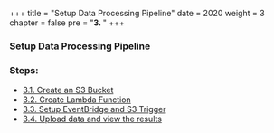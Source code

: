 +++
title = "Setup Data Processing Pipeline"
date = 2020
weight = 3
chapter = false
pre = "<b>3. </b>"
+++

### Setup Data Processing Pipeline

### Steps:

- [3.1. Create an S3 Bucket](../3-lambda-setup/1-creating-bucket/_index.md)
- [3.2. Create Lambda Function](../3-lambda-setup/2-creating-lambda/_index.md)
- [3.3. Setup EventBridge and S3 Trigger](../3-lambda-setup/3-creating-eventbridge/_index.md)
- [3.4. Upload data and view the results](../3-lambda-setup/4-watch-result/_index.md)
